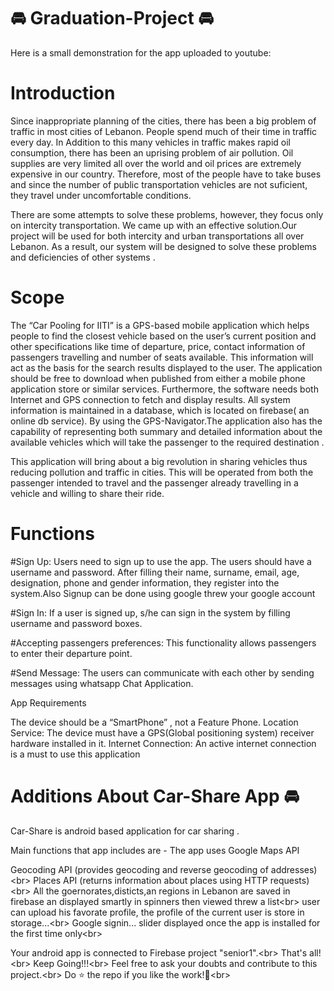 # 🚘 Graduation-Project 🚘
Here is a small demonstration for the app uploaded to youtube:



# Introduction
Since inappropriate planning of the cities, there has been a big problem of traffic in most cities of Lebanon. People spend much of their time in traffic every day. In Addition to this many vehicles in traffic makes rapid oil consumption, there has been an uprising problem of air pollution. Oil supplies are very limited all over the world and oil prices are extremely expensive in our country. Therefore, most of the people have to take buses and since the number of public transportation vehicles are not suficient, they travel under uncomfortable conditions.

There are some attempts to solve these problems, however, they focus only on intercity transportation. We came up with an effective solution.Our project will be used for both intercity and urban transportations all over Lebanon. As a result, our system will be designed to solve these problems and deficiencies of other systems .

# Scope
The “Car Pooling for IITI” is a GPS-based mobile application which helps people to find the closest vehicle based on the user’s current position and other specifications like time of departure, price, contact information of passengers travelling and number of seats available. This information will act as the basis for the search results displayed to the user. The application should be free to download when published  from either a mobile phone application store or similar services. Furthermore, the software needs both Internet and GPS connection to fetch and display results. All system information is maintained in a database, which is located on firebase( an online db service). By using the GPS-Navigator.The application also has the capability of representing both summary and detailed information about the available vehicles which will take the passenger to the required destination .

This application will bring about a big revolution in sharing vehicles thus reducing pollution and traffic in cities. This will be operated from both the passenger intended to travel and the passenger already travelling in a vehicle and willing to share their ride.




# Functions
#Sign Up: Users need to sign up to use the app. The users should have a username and password. After filling their name, surname, email, age, designation, phone and gender information, they register into the system.Also Signup can be done using google threw your google account

#Sign In: If a user is signed up, s/he can sign in the system by filling username and password boxes.


#Accepting passengers preferences: This functionality allows passengers to enter their departure point.




#Send Message: The users can communicate with each other by sending messages using whatsapp Chat Application.



App Requirements

The device should be a “SmartPhone” , not a Feature Phone.
Location Service: The device must have a GPS(Global positioning system) receiver hardware installed in it.
Internet Connection: An active internet connection is a must to use this application



# Additions About Car-Share App 🚘
Car-Share is android based application for car sharing .

Main functions that app includes are -
The app uses  Google Maps API

Geocoding API (provides geocoding and reverse geocoding of addresses)<br\>
Places API (returns information about places using HTTP requests)<br\>
All the goernorates,disticts,an regions in Lebanon are saved in firebase an displayed smartly in spinners then viewed  threw a list<br\>
user can upload his favorate profile, the profile of the current user is store in storage...<br\>
Google signin...
slider displayed once the app is installed for the first time only<br\>



Your android app is connected to Firebase project "senior1".<br\>
That's all!<br\>
Keep Going!!!<br\>
Feel free to ask your doubts and contribute to this project.<br\>
Do ⭐ the repo if you like the work!🙌<br\>
